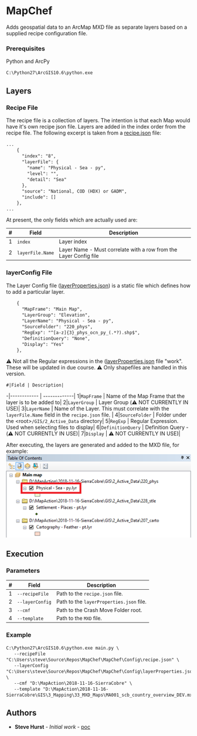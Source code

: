 # MapChef

Adds geospatial data to an ArcMap MXD file as separate layers based on a supplied recipe configuration file.

### Prerequisites

Python and ArcPy

```
C:\Python27\ArcGIS10.6\python.exe
```

## Layers


### Recipe File

The recipe file is a collection of layers.  The intention is that each Map would have it's own recipe json file.
Layers are added in the index order from the recipe file.
The following excerpt is taken from a [recipe.json](Config/recipe.json) file:
```
...
    {
      "index": "8",
      "layerFile": {
        "name": "Physical - Sea - py",
        "level": "",
        "detail": "Sea"
      },
      "source": "National, COD (HDX) or GADM",
      "include": []
    },
...
```

At present, the only fields which are actually used are:

#|Field | Description|
-|------------ | --------------------------------------------------------------|
1|```index``` | Layer index|
2|```layerFile.Name``` | Layer Name  - Must correlate with a row from the Layer Config file|


### layerConfig File

The Layer Config file ([layerProperties.json](Config/layerProperties.json)) is a static file which defines how to add a particular layer.

```
    {
      "MapFrame": "Main Map",
      "LayerGroup": "Elevation",
      "LayerName": "Physical - Sea - py",
      "SourceFolder": "220_phys",
      "RegExp": "^[a-z]{3}_phys_ocn_py_(.*?).shp$",
      "DefinitionQuery": "None",
      "Display": "Yes"
    },
```

:warning: Not all the Regular expressions in the ([layerProperties.json](Config/layerProperties.json) file "work".  These will be updated in due course.
:warning: Only shapefiles are handled in this version.
   
    #|Field | Description|
-|------------ | -------------|
1|```MapFrame``` | Name of the Map Frame that the layer is to be added to|
2|```LayerGroup``` | Layer Group (:warning: NOT CURRENTLY IN USE)|
3|```LayerName``` | Name of the Layer.  This must correlate with the ```layerFile.Name``` field in the ```recipe.json``` file.  |
4|```SourceFolder``` | Folder under the &lt;root&gt;```/GIS/2_Active_Data``` directory|
5|```RegExp``` | Regular Expression.  Used when selecting files to display|
6|```DefinitionQuery``` | Definition Query - (:warning: NOT CURRENTLY IN USE)|
7|```Display``` | :warning: NOT CURRENTLY IN USE)|

After executing, the layers are generated and added to the MXD file, for example:
![alt text](Images/TableOfContents.png)

## Execution

### Parameters

#|Field | Description|
-|------------ | -------------|
1|```--recipeFile``` | Path to the ```recipe.json``` file.|
2|```--layerConfig``` | Path to the ```layerProperties.json``` file.|
3|```--cmf``` | Path to the Crash Move Folder root. |
4|```--template``` | Path to the ```MXD``` file.|

### Example


```
C:\Python27\ArcGIS10.6\python.exe main.py \
   --recipeFile "C:\Users\steve\Source\Repos\MapChef\MapChef\Config\recipe.json" \
   --layerConfig "C:\Users\steve\Source\Repos\MapChef\MapChef\Config\layerProperties.json" \
   --cmf "D:\MapAction\2018-11-16-SierraCobre" \
   --template "D:\MapAction\2018-11-16-SierraCobre\GIS\3_Mapping\33_MXD_Maps\MA001_scb_country_overview_DEV.mxd" 
```

## Authors

* **Steve Hurst** - *Initial work* - [poc](https://github.com/mapaction/mapactionpy_arcmap/poc)


